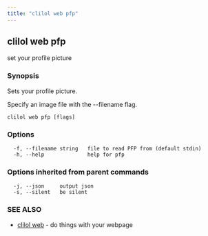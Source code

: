 ```yaml
---
title: "clilol web pfp"
---
```

## clilol web pfp

set your profile picture

### Synopsis

Sets your profile picture.

Specify an image file with the --filename flag.

```
clilol web pfp [flags]
```

### Options

```
  -f, --filename string   file to read PFP from (default stdin)
  -h, --help              help for pfp
```

### Options inherited from parent commands

```
  -j, --json     output json
  -s, --silent   be silent
```

### SEE ALSO

* [clilol web](clilol_web.md)	 - do things with your webpage

